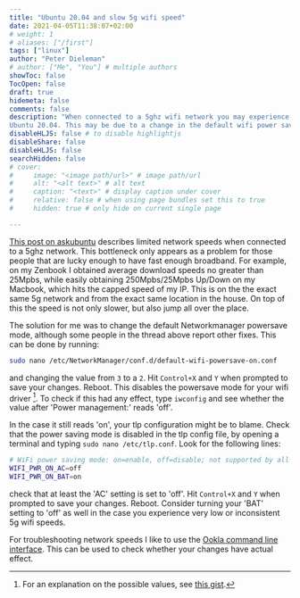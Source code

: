 ```yaml
---
title: "Ubuntu 20.04 and slow 5g wifi speed"
date: 2021-04-05T11:38:07+02:00
# weight: 1
# aliases: ["/first"]
tags: ["linux"]
author: "Peter Dieleman"
# author: ["Me", "You"] # multiple authors
showToc: false
TocOpen: false
draft: true
hidemeta: false
comments: false
description: "When connected to a 5ghz wifi network you may experience slow network speeds under 
Ubuntu 20.04. This may be due to a change in the default wifi power saving mode in Ubuntu 20.04."
disableHLJS: false # to disable highlightjs
disableShare: false
disableHLJS: false
searchHidden: false
# cover:
#     image: "<image path/url>" # image path/url
#     alt: "<alt text>" # alt text
#     caption: "<text>" # display caption under cover
#     relative: false # when using page bundles set this to true
#     hidden: true # only hide on current single page

---
```


[This post on askubuntu](https://askubuntu.com/questions/1230525/ubuntu-20-04-network-performance-extremely-slow?newreg=c680273ce1dc4c26841ae12de89b0f7e)
describes limited network speeds when connected to a 5ghz network.
This bottleneck only appears as a problem for those people that are lucky enough to
have fast enough broadband.
For example, on my Zenbook I obtained average download speeds no greater than 25Mpbs,
while easily obtaining 250Mpbs/25Mpbs Up/Down on my Macbook,
which hits the capped speed of my IP.
This is on the the exact same 5g network and from the exact same location in the house.
On top of this the speed is not only slower, but also jump all over the place.

The solution for me was to change the default Networkmanager powersave mode,
although some people in the thread above report other fixes.
This can be done by running:

```bash
sudo nano /etc/NetworkManager/conf.d/default-wifi-powersave-on.conf
```

and changing the value from `3` to a `2`.
Hit `Control+X` and `Y` when prompted to save your changes. Reboot.
This disables the powersave mode for your wifi driver [^1].
To check if this had any effect,
type `iwconfig` and see whether the value after 'Power management:' reads 'off'.

In the case it still reads 'on', your tlp configuration might be to blame.
Check that the power saving mode is disabled in the tlp config file,
by opening a terminal and typing
`sudo nano /etc/tlp.conf`.
Look for the following lines:

```bash
# WiFi power saving mode: on=enable, off=disable; not supported by all adapters.
WIFI_PWR_ON_AC=off
WIFI_PWR_ON_BAT=on
```

check that at least the 'AC' setting is set to 'off'.
Hit `Control+X` and `Y` when prompted to save your changes.
Reboot.
Consider turning your 'BAT' setting to 'off' as well in the case you experience
very low or inconsistent 5g wifi speeds.

For troubleshooting network speeds I like to use the
[Ookla command line interface](https://www.speedtest.net/apps/cli).
This can be used to check whether your changes have actual effect.

[^1]: For an explanation on the possible values, see
[this gist](https://gist.github.com/jcberthon/ea8cfe278998968ba7c5a95344bc8b55).
